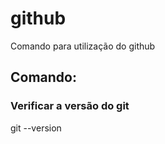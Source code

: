# github
Comando para utilização do github

## Comando:
### Verificar a versão do git
git --version
